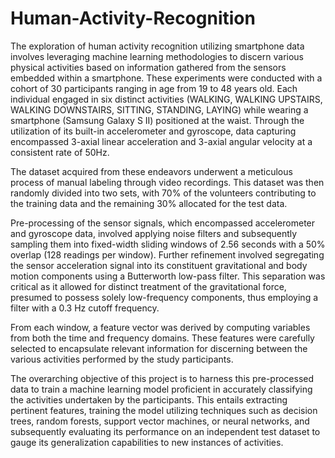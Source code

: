 # Human-Activity-Recognition
The exploration of human activity recognition utilizing smartphone data involves leveraging machine learning methodologies to discern various physical activities based on information gathered from the sensors embedded within a smartphone. These experiments were conducted with a cohort of 30 participants ranging in age from 19 to 48 years old. Each individual engaged in six distinct activities (WALKING, WALKING UPSTAIRS, WALKING DOWNSTAIRS, SITTING, STANDING, LAYING) while wearing a smartphone (Samsung Galaxy S II) positioned at the waist. Through the utilization of its built-in accelerometer and gyroscope, data capturing encompassed 3-axial linear acceleration and 3-axial angular velocity at a consistent rate of 50Hz. 

The dataset acquired from these endeavors underwent a meticulous process of manual labeling through video recordings. This dataset was then randomly divided into two sets, with 70% of the volunteers contributing to the training data and the remaining 30% allocated for the test data.

Pre-processing of the sensor signals, which encompassed accelerometer and gyroscope data, involved applying noise filters and subsequently sampling them into fixed-width sliding windows of 2.56 seconds with a 50% overlap (128 readings per window). Further refinement involved segregating the sensor acceleration signal into its constituent gravitational and body motion components using a Butterworth low-pass filter. This separation was critical as it allowed for distinct treatment of the gravitational force, presumed to possess solely low-frequency components, thus employing a filter with a 0.3 Hz cutoff frequency.

From each window, a feature vector was derived by computing variables from both the time and frequency domains. These features were carefully selected to encapsulate relevant information for discerning between the various activities performed by the study participants.

The overarching objective of this project is to harness this pre-processed data to train a machine learning model proficient in accurately classifying the activities undertaken by the participants. This entails extracting pertinent features, training the model utilizing techniques such as decision trees, random forests, support vector machines, or neural networks, and subsequently evaluating its performance on an independent test dataset to gauge its generalization capabilities to new instances of activities.
